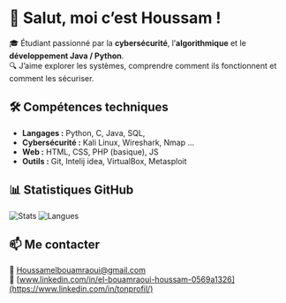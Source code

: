 # 👋 Salut, moi c’est Houssam !

🎓 Étudiant passionné par la **cybersécurité**, l’**algorithmique** et le **développement Java / Python**.  
🔍 J’aime explorer les systèmes, comprendre comment ils fonctionnent et comment les sécuriser.

## 🛠️ Compétences techniques
- **Langages :** Python, C, Java, SQL, 
- **Cybersécurité :** Kali Linux, Wireshark, Nmap ...
- **Web :** HTML, CSS, PHP (basique), JS
- **Outils :** Git, Intelij idea, VirtualBox, Metasploit



## 📊 Statistiques GitHub
![Stats](https://github-readme-stats.vercel.app/api?username=tonpseudo&show_icons=true&theme=tokyonight)
![Langues](https://github-readme-stats.vercel.app/api/top-langs/?username=tonpseudo&layout=compact&theme=tokyonight)

## 📫 Me contacter
📧 [Houssamelbouamraoui@gmail.com](mailto:tonemail@gmail.com)  
💼 [www.linkedin.com/in/el-bouamraoui-houssam-0569a1326](https://www.linkedin.com/in/tonprofil/)
